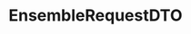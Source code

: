 #  EnsembleRequestDTO

<api-schema openapi-path="../../api/backend_flashpomo-openapi.yaml" name="EnsembleRequestDTO"/>